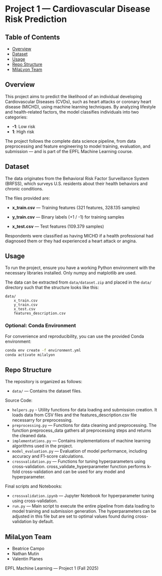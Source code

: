 # Project 1 — Cardiovascular Disease Risk Prediction
## Table of Contents

- [Overview](#overview)
- [Dataset](#dataset)
- [Usage](#usage)
- [Repo Structure](#repo-structure)
- [MilaLyon Team](#milalyon-team)
  
## Overview

This project aims to predict the likelihood of an individual developing Cardiovascular Diseases (CVDs), such as heart attacks or coronary heart disease (MICHD), using machine learning techniques. By analyzing lifestyle and health-related factors, the model classifies individuals into two categories:

- **-1**: Low risk
- **1**: High risk

The project follows the complete data science pipeline, from data preprocessing and feature engineering to model training, evaluation, and submission — and is part of the EPFL Machine Learning course.

## Dataset

The data originates from the Behavioral Risk Factor Surveillance System (BRFSS), which surveys U.S. residents about their health behaviors and chronic conditions.

The files provided are:

- **x_train.csv** — Training features (321 features, 328.135 samples)

- **y_train.csv** — Binary labels (+1 / -1) for training samples

- **x_test.csv** — Test features (109.379 samples)

Respondents were classified as having MICHD if a health professional had diagnosed them or they had experienced a heart attack or angina.


## Usage

To run the project, ensure you have a working Python environment with the necessary libraries installed. Only numpy and matplotlib are used.



The data can be extracted from `data/dataset.zip` and placed in the `data/` directory such that the structure looks like this:

```
data/
    x_train.csv
    y_train.csv
    x_test.csv
    features_description.csv
```

### Optional: Conda Environment

For convenience and reproducibility, you can use the provided Conda environment:

```bash
conda env create -f environment.yml
conda activate milalyon
```


## Repo Structure

The repository is organized as follows:

- `data/` — Contains the dataset files.

Source Code:

- `helpers.py` - Utility functions for data loading and submission creation. It loads data from CSV files and the features_description.csv file necessarry for preprocessing.
- `preprocessing.py` — Functions for data cleaning and preprocessing. The function preprocess_data gathers all preprocessing steps and returns the cleaned data.
- `implementations.py` — Contains implementations of machine learning algorithms used in the project.
- `model_evaluation.py` — Evaluation of model performance, including accuracy and F1-score calculations.
- `crossvalidation.py` — Functions for tuning hyperparameters using cross-validation. cross_validate_hyperparameter function performs k-fold cross-validation and can be used for any model and hyperparameter.

Final scripts and Notebooks:

- `crossvalidation.ipynb` — Jupyter Notebook for hyperparameter tuning using cross-validation.
- `run.py` — Main script to execute the entire pipeline from data loading to model training and submission generation. The hyperparameters can be adjusted in this file but are set to optimal values found during cross-validation by default.

## MilaLyon Team

- Beatrice Campo
- Nathan Mutin
- Valentin Planes

EPFL Machine Learning — Project 1 (Fall 2025)
